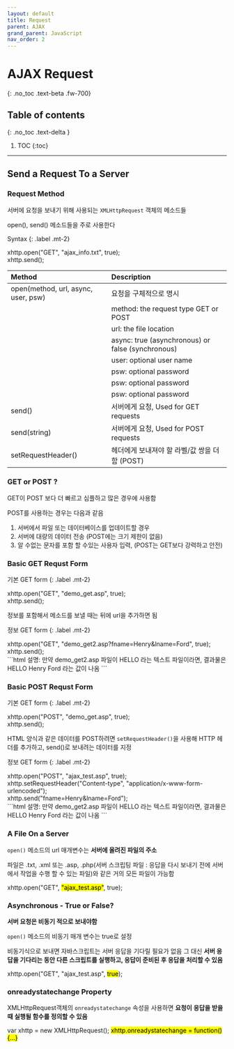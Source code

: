 ```yaml
---
layout: default
title: Request
parent: AJAX
grand_parent: JavaScript
nav_order: 2
---
```


# AJAX Request
{: .no_toc .text-beta .fw-700}

## Table of contents
{: .no_toc .text-delta }

1. TOC
{:toc}

---

## Send a Request To a Server

### Request Method

서버에 요청을 보내기 위해 사용되는 `XMLHttpRequest` 객체의 메소드들

open(), send() 메소드들을 주로 사용한다

Syntax
{: .label .mt-2}
<div class="code-example" markdown="1">
xhttp.open("GET", "ajax_info.txt", true); <br>
xhttp.send();                        
</div>

| Method                                 | Description                                       |
|:---------------------------------------|:--------------------------------------------------|
| open(method, url, async, user, psw)    | 요청을 구체적으로 명시                                |
|                                        | method: the request type GET or POST              |
|                                        | url: the file location                            |
|                                        | async: true (asynchronous) or false (synchronous) |
|                                        | user: optional user name                          |
|                                        | psw: optional password                            |
|                                        | psw: optional password                            |
|                                        | psw: optional password                            |
| send()                                 | 서버에게 요청, Used for GET requests                |
| send(string)                           | 서버에게 요청, Used for POST requests               |
| setRequestHeader()                     | 헤더에게 보내져야 할 라벨/값 쌍을 더함 (POST)          |

### GET or POST ?

GET이 POST 보다 더 빠르고 심플하고 많은 경우에 사용함

POST를 사용하는 경우는 다음과 같음

1. 서버에서 파일 또는 데이터베이스를 업데이트할 경우
2. 서버에 대량의 데이터 전송 (POST에는 크기 제한이 없음)
3. 알 수없는 문자를 포함 할 수있는 사용자 입력, (POST는 GET보다 강력하고 안전)

### Basic GET Requst Form

기본 GET form
{: .label .mt-2}
<div class="code-example" markdown="1">
xhttp.open("GET", "demo_get.asp", true); <br>
xhttp.send();                       
</div>

정보를 포함해서 메소드를 보낼 때는 뒤에 url을 추가하면 됨

정보 GET form
{: .label .mt-2}
<div class="code-example" markdown="1">
xhttp.open("GET", "demo_get2.asp?fname=Henry&lname=Ford", true); <br>
xhttp.send();                 
</div>
```html
설명: 만약 demo_get2.asp 파일이 HELLO 라는 텍스트 파일이라면, 결과물은 HELLO Henry Ford 라는 값이 나옴 
```

### Basic POST Requst Form

기본 GET form
{: .label .mt-2}
<div class="code-example" markdown="1">
xhttp.open("POST", "demo_get.asp", true); <br>
xhttp.send();                       
</div>

HTML 양식과 같은 데이터를 POST하려면 `setRequestHeader()`을 사용해 HTTP 헤더를 추가하고, send()로 보내려는 데이터를 지정

정보 GET form
{: .label .mt-2}
<div class="code-example" markdown="1">
xhttp.open("POST", "ajax_test.asp", true); <br>
xhttp.setRequestHeader("Content-type", "application/x-www-form-urlencoded"); <br>
xhttp.send("fname=Henry&lname=Ford");             
</div>
```html
설명: 만약 demo_get2.asp 파일이 HELLO 라는 텍스트 파일이라면, 결과물은 HELLO Henry Ford 라는 값이 나옴 
```

### A File On a Server

`open()` 메소드의 url 매개변수는 **서버에 올려진 파일의 주소**

파일은 .txt, .xml 또는 .asp, .php(서버 스크립팅 파일 : 응답을 다시 보내기 전에 서버에서 작업을 수행 할 수 있는 파일)와 같은 거의 모든 파일이 가능함

<div class="code-example" markdown="1">
xhttp.open("GET", <mark>"ajax_test.asp"</mark>, true);
</div>

### Asynchronous - True or False?

**서버 요청은 비동기 적으로 보내야함**

`open()` 메소드의 비동기 매개 변수는 true로 설정

비동기식으로 보내면 자바스크립트는 서버 응답을 기다릴 필요가 없음 그 대신 **서버 응답을 기다리는 동안 다른 스크립트를 실행하고, 응답이 준비된 후 응답을 처리할 수 있음**

<div class="code-example" markdown="1">
xhttp.open("GET", "ajax_test.asp", <mark>true</mark>);
</div>

### onreadystatechange Property

XMLHttpRequest객체의 `onreadystatechange` 속성을 사용하면 **요청이 응답을 받을 때 실행될 함수를 정의할 수 있음**

<div class="code-example" markdown="1">
var xhttp = new XMLHttpRequest();
  <mark>xhttp.onreadystatechange = function(){...}</mark>
</div>



